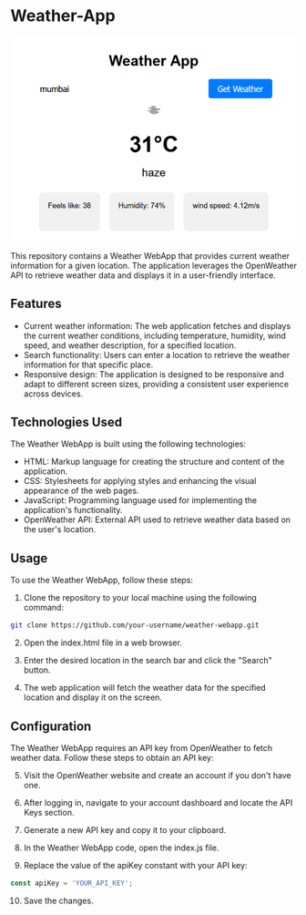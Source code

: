 # Weather-App
![Weather App](screenshot.png)

This repository contains a Weather WebApp that provides current weather information for a given location. The application leverages the OpenWeather API to retrieve weather data and displays it in a user-friendly interface.
## Features
- Current weather information: The web application fetches and displays the current weather conditions, including temperature, humidity, wind speed, and weather     description, for a specified location.
- Search functionality: Users can enter a location to retrieve the weather information for that specific place.
- Responsive design: The application is designed to be responsive and adapt to different screen sizes, providing a consistent user experience across devices.

## Technologies Used
The Weather WebApp is built using the following technologies: 
- HTML: Markup language for creating the structure and content of the application.
- CSS: Stylesheets for applying styles and enhancing the visual appearance of the web pages.
- JavaScript: Programming language used for implementing the application's functionality.
- OpenWeather API: External API used to retrieve weather data based on the user's location.

## Usage

To use the Weather WebApp, follow these steps:

1. Clone the repository to your local machine using the following command:

``` bash
git clone https://github.com/your-username/weather-webapp.git
```

2. Open the index.html file in a web browser.

3. Enter the desired location in the search bar and click the "Search" button.

4. The web application will fetch the weather data for the specified location and display it on the screen.

## Configuration

The Weather WebApp requires an API key from OpenWeather to fetch weather data. Follow these steps to obtain an API key:

5. Visit the OpenWeather website and create an account if you don't have one.

6. After logging in, navigate to your account dashboard and locate the API Keys section.

7. Generate a new API key and copy it to your clipboard.

8. In the Weather WebApp code, open the index.js file.

9. Replace the value of the apiKey constant with your API key:

```javascript
const apiKey = 'YOUR_API_KEY';
```
10. Save the changes.
